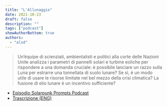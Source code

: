 ```yaml
---
title: "L'Allunaggio"
date: 2021-10-23
draft: false
description: ""
tags: ["podcast"]
showAuthorBottom: true
authors:
  - "alxd"
---
```


> Un’équipe di scienziati, ambientalisti e politici alla corte delle Nazioni Unite analizza i parametri di pannelli solari e turbine eoliche per rispondere a una domanda cruciale: è possibile lanciare un razzo sulla Luna per estrarre una tonnellata di suolo lunare? Se sì, è un modo utile di usare le risorse limitate nel bel mezzo della crisi climatica? La fusione di elio lunare è un incentivo sufficiente?

- [Episodio Solarpunk Prompts Podcast](https://podcast.tomasino.org/@SolarpunkPrompts/episodes/the-moonshot)
- [Trascrizione (ENG)](https://wiki.tomasino.org/writing/Solarpunk-Prompts---The-Moonshot)
